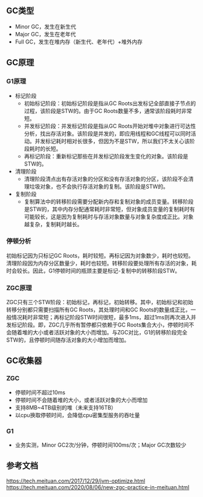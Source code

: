 ## GC类型
- Minor GC，发生在新生代
- Major GC，发生在老年代
- Full GC，发生在堆内存（新生代、老年代）+堆外内存

## GC原理
### G1原理
- 标记阶段
  - 初始标记阶段：初始标记阶段是指从GC Roots出发标记全部直接子节点的过程，该阶段是STW的。由于GC Roots数量不多，通常该阶段耗时非常短。
  - 并发标记阶段：并发标记阶段是指从GC Roots开始对堆中对象进行可达性分析，找出存活对象。该阶段是并发的，即应用线程和GC线程可以同时活动。并发标记耗时相对长很多，但因为不是STW，所以我们不太关心该阶段耗时的长短。
  - 再标记阶段：重新标记那些在并发标记阶段发生变化的对象。该阶段是STW的。
- 清理阶段
  - 清理阶段清点出有存活对象的分区和没有存活对象的分区，该阶段不会清理垃圾对象，也不会执行存活对象的复制。该阶段是STW的。
- 复制阶段
  - 复制算法中的转移阶段需要分配新内存和复制对象的成员变量。转移阶段是STW的，其中内存分配通常耗时非常短，但对象成员变量的复制耗时有可能较长，这是因为复制耗时与存活对象数量与对象复杂度成正比。对象越复杂，复制耗时越长。
### 停顿分析
初始标记因为只标记GC Roots，耗时较短。再标记因为对象数少，耗时也较短。清理阶段因为内存分区数量少，耗时也较短。转移阶段要处理所有存活的对象，耗时会较长。因此，G1停顿时间的瓶颈主要是标记-复制中的转移阶段STW。
### ZGC原理
ZGC只有三个STW阶段：初始标记，再标记，初始转移。其中，初始标记和初始转移分别都只需要扫描所有GC Roots，其处理时间和GC Roots的数量成正比，一般情况耗时非常短；再标记阶段STW时间很短，最多1ms，超过1ms则再次进入并发标记阶段。即，ZGC几乎所有暂停都只依赖于GC Roots集合大小，停顿时间不会随着堆的大小或者活跃对象的大小而增加。与ZGC对比，G1的转移阶段完全STW的，且停顿时间随存活对象的大小增加而增加。

## GC收集器
### ZGC
- 停顿时间不超过10ms
- 停顿时间不会随着堆的大小，或者活跃对象的大小而增加
- 支持8MB~4TB级别的堆（未来支持16TB）
- 以cpu换取停顿时间，会降低cpu密集型服务的吞吐量
### G1
- 业务实测，Minor GC2次/分钟，停顿时间100ms/次；Major GC次数较少

## 参考文档
https://tech.meituan.com/2017/12/29/jvm-optimize.html  
https://tech.meituan.com/2020/08/06/new-zgc-practice-in-meituan.html
